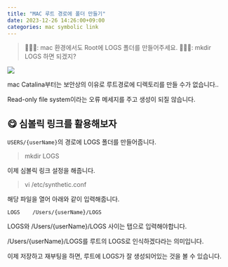```yaml
---
title: "MAC 루트 경로에 폴더 만들기"
date: 2023-12-26 14:26:00+09:00
categories: mac symbolic link
---
```


> 🙋🏻‍♂️: mac 환경에서도 Root에 LOGS 폴더를 만들어주세요.
> 👨🏻‍💻: mkdir LOGS 하면 되겠지?

<img src='images/mac/root-symbolic-link.png'/>

mac Catalina부터는 보안상의 이유로 루트경로에 디렉토리를 만들 수가 없습니다..

Read-only file system이라는 오류 메세지를 주고 생성이 되질 않습니다.

## 😋 심볼릭 링크를 활용해보자

`USERS/{userName}`의 경로에 LOGS 폴더를 만들어줍니다.

> mkdir LOGS

이제 심볼릭 링크 설정을 해줍니다.

> vi /etc/synthetic.conf

해당 파일을 열어 아래와 같이 입력해줍니다.

```
LOGS    /Users/{userName}/LOGS
```

LOGS와 /Users/{userName}/LOGS 사이는 탭으로 입력해야합니다.

/Users/{userName}/LOGS를 루트의 LOGS로 인식하겠다라는 의미입니다.

이제 저장하고 재부팅을 하면, 루트에 LOGS가 잘 생성되어있는 것을 볼 수 있습니다.
